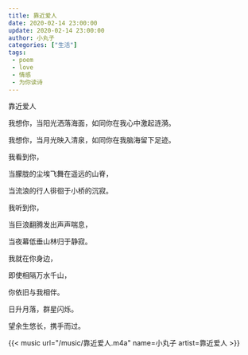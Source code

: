 ```yaml
---
title: 靠近爱人
date: 2020-02-14 23:00:00
update: 2020-02-14 23:00:00
author: 小丸子
categories: ["生活"]
tags:
 - poem
 - love
 - 情感
 - 为你读诗
---
```


靠近爱人

我想你，当阳光洒落海面，如同你在我心中激起涟漪。

我想你，当月光映入清泉，如同你在我脑海留下足迹。

我看到你，

当朦胧的尘埃飞舞在遥远的山脊，

当流浪的行人徘徊于小桥的沉寂。

我听到你，

当巨浪翻腾发出声声喘息，

当夜幕低垂山林归于静寂。

我就在你身边，

即使相隔万水千山，

你依旧与我相伴。

日升月落，群星闪烁。

望余生悠长，携手而过。


{{< music url="/music/靠近爱人.m4a" name=小丸子 artist=靠近爱人 >}}